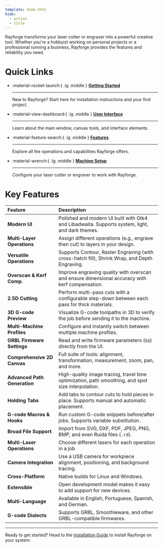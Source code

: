 ```yaml
---
template: home.html
hide:
  - action
  - title
---
```



Rayforge transforms your laser cutter or engraver into a powerful creative tool. Whether you're a hobbyist working on personal projects or a professional running a business, Rayforge provides the features and reliability you need.


# Quick Links

<div class="grid cards" markdown>

-   :material-rocket-launch:{ .lg .middle } __[Getting Started](getting-started/index.md)__

    ---

    New to Rayforge? Start here for installation instructions and your first project.

-   :material-view-dashboard:{ .lg .middle } __[User Interface](ui/index.md)__

    ---

    Learn about the main window, canvas tools, and interface elements.

-   :material-feature-search:{ .lg .middle } __[Features](features/index.md)__

    ---

    Explore all the operations and capabilities Rayforge offers.

-   :material-wrench:{ .lg .middle } __[Machine Setup](machine/index.md)__

    ---

    Configure your laser cutter or engraver to work with Rayforge.

</div>


# Key Features

| Feature                      | Description                                                                                        |
| :--------------------------- | :------------------------------------------------------------------------------------------------- |
| **Modern UI**                | Polished and modern UI built with Gtk4 and Libadwaita. Supports system, light, and dark themes.    |
| **Multi-Layer Operations**   | Assign different operations (e.g., engrave then cut) to layers in your design.                     |
| **Versatile Operations**     | Supports Contour, Raster Engraving (with cross-hatch fill), Shrink Wrap, and Depth Engraving.      |
| **Overscan & Kerf Comp.**    | Improve engraving quality with overscan and ensure dimensional accuracy with kerf compensation.    |
| **2.5D Cutting**             | Perform multi-pass cuts with a configurable step-down between each pass for thick materials.       |
| **3D G-code Preview**        | Visualize G-code toolpaths in 3D to verify the job before sending it to the machine.               |
| **Multi-Machine Profiles**   | Configure and instantly switch between multiple machine profiles.                                  |
| **GRBL Firmware Settings**   | Read and write firmware parameters (`$$`) directly from the UI.                                    |
| **Comprehensive 2D Canvas**  | Full suite of tools: alignment, transformation, measurement, zoom, pan, and more.                  |
| **Advanced Path Generation** | High-quality image tracing, travel time optimization, path smoothing, and spot size interpolation. |
| **Holding Tabs**             | Add tabs to contour cuts to hold pieces in place. Supports manual and automatic placement.         |
| **G-code Macros & Hooks**    | Run custom G-code snippets before/after jobs. Supports variable substitution.                      |
| **Broad File Support**       | Import from SVG, DXF, PDF, JPEG, PNG, BMP, and even Ruida files (`.rd`).                           |
| **Multi-Laser Operations**   | Choose different lasers for each operation in a job                                                |
| **Camera Integration**       | Use a USB camera for workpiece alignment, positioning, and background tracing.                     |
| **Cross-Platform**           | Native builds for Linux and Windows.                                                               |
| **Extensible**               | Open development model makes it easy to add support for new devices.             |
| **Multi-Language**           | Available in English, Portuguese, Spanish, and German.                                             |
| **G-code Dialects**          | Supports GRBL, Smoothieware, and other GRBL-compatible firmwares.                 



---

Ready to get started? Head to the [Installation Guide](getting-started/installation.md) to install Rayforge on your system.
